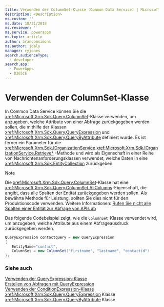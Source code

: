 ```yaml
---
title: Verwenden der ColumnSet-Klasse (Common Data Service) | Microsoft Docs
description: <Description>
ms.custom: ''
ms.date: 10/31/2018
ms.reviewer: ''
ms.service: powerapps
ms.topic: article
author: brandonsimons
ms.author: jdaly
manager: ryjones
search.audienceType:
  - developer
search.app:
  - PowerApps
  - D365CE
---
```

# <a name="use-the-columnset-class"></a>Verwenden der ColumnSet-Klasse

In Common Data Service können Sie die <xref:Microsoft.Xrm.Sdk.Query.ColumnSet>-Klasse verwenden, um anzugeben, welche Attribute von einer Abfrage zurückgegeben werden sollen, die mithilfe der Klassen <xref:Microsoft.Xrm.Sdk.Query.QueryExpression> und <xref:Microsoft.Xrm.Sdk.Query.QueryByAttribute> definiert wurde. Es ist ferner ein Parameter für die <xref:Microsoft.Xrm.Sdk.IOrganizationService>.<xref:Microsoft.Xrm.Sdk.IOrganizationService.Retrieve*> -Methode und wird als Eigenschaft in einer Reihe von Nachrichtenanforderungsklassen verwendet, welche Daten in eine <xref:Microsoft.Xrm.Sdk.EntityCollection> zurückgeben.

> [!NOTE]
> Die <xref:Microsoft.Xrm.Sdk.Query.ColumnSet>-Klasse hat eine <xref:Microsoft.Xrm.Sdk.Query.ColumnSet.AllColumns>-Eigenschaft, die angibt, dass alle Spalten der Entität zurückgegeben werden sollen. Als bewährte Methode für Leistung, sollten Sie dies nicht für den Produktionscode verwenden. Weitere Informationen: [Rufen Sie nicht alle Spalten einer Entität zur Abfrage von APIs ab](/dynamics365/customer-engagement/guidance/data/retrieve-specific-columns-entity-via-query-apis)

Das folgende Codebeispiel zeigt, wie die `ColumnSet`-Klasse verwendet wird, um anzugeben, welche Attribute aus einem Abfrageausdruck zurückgegeben werden.  
  
```csharp  
QueryExpression contactquery = new QueryExpression   
{  
   EntityName="contact",  
   ColumnSet = new ColumnSet("firstname", "lastname", "contactid")   
};  
```  
  
### <a name="see-also"></a>Siehe auch  

[Verwenden der QueryExpression-Klasse](use-queryexpression-class.md)<br />
[Erstellen von Abfragen mit QueryExpression](build-queries-with-queryexpression.md)<br />
[Verwenden der ConditionExpression-Klasse](use-conditionexpression-class.md)<br /> 
<xref:Microsoft.Xrm.Sdk.Query.QueryExpression> Klasse <br />
<xref:Microsoft.Xrm.Sdk.Query.QueryByAttribute> Klasse <br />
